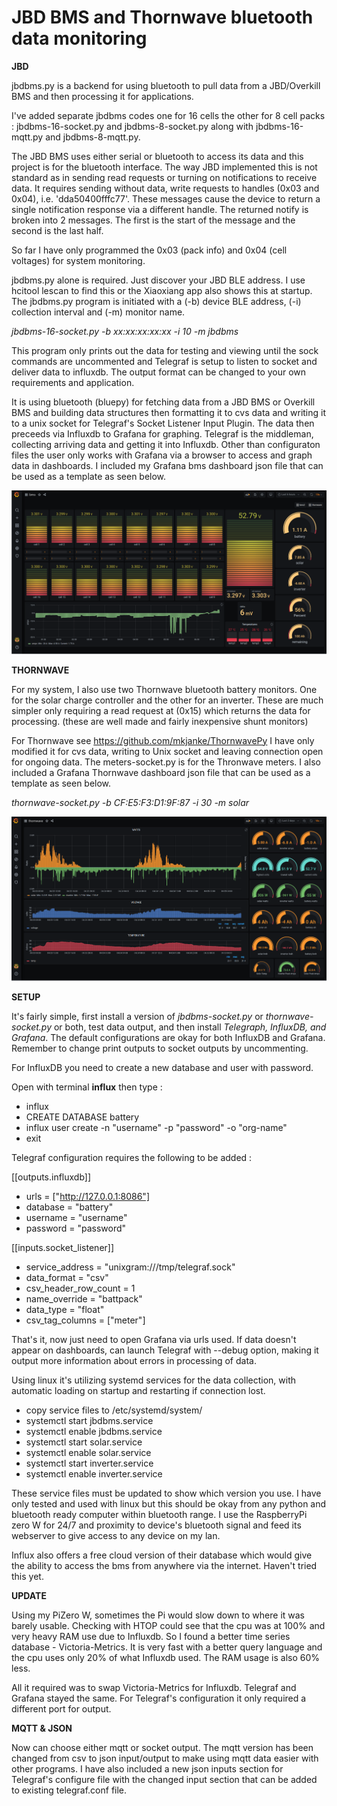 # JBD BMS and Thornwave bluetooth data monitoring

**JBD**

jbdbms.py is a backend for using bluetooth to pull data from a JBD/Overkill BMS and then processing it for applications. 

I've added separate jbdbms codes one for 16 cells the other for 8 cell packs : jbdbms-16-socket.py and jbdbms-8-socket.py along with jbdbms-16-mqtt.py and jbdbms-8-mqtt.py.

The JBD BMS uses either serial or bluetooth to access its data and this project is for the bluetooth interface. The way JBD implemented this is not standard as in sending read requests or turning on notifications to receive data. It requires sending without data, write requests to handles (0x03 and 0x04), i.e. 'dda50400fffc77'. These messages cause the device to return a single notification response via a different handle. The returned notify is broken into 2 messages. The first is the start of the message and the second is the last half. 

So far I have only programmed the 0x03 (pack info) and 0x04 (cell voltages) for system monitoring.

jbdbms.py alone is required. Just discover your JBD BLE address. I use hcitool lescan to find this or the Xiaoxiang app also shows this at startup. The jbdbms.py program is initiated with a (-b) device BLE address, (-i) collection interval and (-m) monitor name.

*jbdbms-16-socket.py -b xx:xx:xx:xx:xx -i 10 -m jbdbms*

This program only prints out the data for testing and viewing until the sock commands are uncommented and Telegraf is setup to listen to socket and deliver data to influxdb. The output format can be changed to your own requirements and application.

It is using bluetooth (bluepy) for fetching data from a JBD BMS or Overkill BMS and building data structures then formatting it to cvs data and writing it to a unix socket for Telegraf's Socket Listener Input Plugin. The data then preceeds via Influxdb to Grafana for graphing. Telegraf is the middleman, collecting arriving data and getting it into Influxdb. Other than configuraton files the user only works with Grafana via a browser to access and graph data in dashboards. I included my Grafana bms dashboard json file that can be used as a template as seen below.

![Screenshot](/graphics/jbdbms.png)

**THORNWAVE**

For my system, I also use two Thornwave bluetooth battery monitors. One for the solar charge controller and the other for an inverter. These are much simpler only requiring a read request at (0x15) which returns the data for processing. (these are well made and fairly inexpensive shunt monitors)

For Thornwave see https://github.com/mkjanke/ThornwavePy I have only modified it for cvs data, writing to Unix socket and leaving connection open for ongoing data. The meters-socket.py is for the Thronwave meters.  I also included a Grafana Thornwave dashboard json file that can be used as a template as seen below.

*thornwave-socket.py -b CF:E5:F3:D1:9F:87 -i 30 -m solar*

![Screenshot](/graphics/thornwave.png)

**SETUP**

It's fairly simple, first install a version of *jbdbms-socket.py* or *thornwave-socket.py* or both, test data output, and then install *Telegraph, InfluxDB, and Grafana*. The default configurations are okay for both InfluxDB and Grafana. Remember to change print outputs to socket outputs by uncommenting.

For InfluxDB you need to create a new database and user with password. 

Open with terminal **influx** then type :
* influx
* CREATE DATABASE battery
* influx user create -n "username" -p "password" -o "org-name"
* exit

Telegraf configuration requires the following to be added :

[[outputs.influxdb]]
 * urls = ["http://127.0.0.1:8086"]
 * database = "battery"
 * username = "username"
 * password = "password"

[[inputs.socket_listener]]
 * service_address = "unixgram:///tmp/telegraf.sock"
 * data_format = "csv"
 * csv_header_row_count = 1
 * name_override = "battpack"
 * data_type = "float"  
 * csv_tag_columns = ["meter"]
  
That's it, now just need to open Grafana via urls used. If data doesn't appear on dashboards, can launch Telegraf with --debug option, making it output more information about errors in processing of data.
  
Using linux it's utilizing systemd services for the data collection, with automatic loading on startup and restarting if connection lost. 
* copy service files to /etc/systemd/system/
* systemctl start jbdbms.service
* systemctl enable jbdbms.service
* systemctl start solar.service
* systemctl enable solar.service
* systemctl start inverter.service
* systemctl enable inverter.service

These service files must be updated to show which version you use. I have only tested and used with linux but this should be okay from any python and bluetooth ready computer within bluetooth range. I use the RaspberryPi zero W for 24/7 and proximity to device's bluetooth signal and feed its webserver to give access to any device on my lan. 

Influx also offers a free cloud version of their database which would give the ability to access the bms from anywhere via the internet. Haven't tried this yet.

**UPDATE**

Using my PiZero W, sometimes the Pi would slow down to where it was barely usable. Checking with HTOP could see that the cpu was at 100% and very heavy RAM use due to Influxdb. So I found a better time series database - Victoria-Metrics. It is very fast with a better query language and the cpu uses only 20% of what Influxdb used. The RAM usage is also 60% less.

All it required was to swap Victoria-Metrics for Influxdb. Telegraf and Grafana stayed the same. For Telegraf's configuration it only required a different port for output.

**MQTT & JSON**

Now can choose either mqtt or socket output. The mqtt version has been changed from csv to json input/output to make using mqtt data easier with other programs. I have also included a new json inputs section for Telegraf's configure file with the changed input section that can be added to existing telegraf.conf file.



